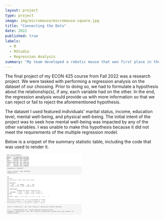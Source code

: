 ```yaml
---
layout: project
type: project
image: img/micromouse/micromouse-square.jpg
title: "Connecting the Dots"
date: 2022
published: true
labels:
  - R
  - RStudio
  - Regression Analysis
summary: "My team developed a robotic mouse that won first place in the 2015 UH Micromouse competition."
---
```


The final project of my ECON 425 course from Fall 2022 was a research project. We were tasked with performing a regression analysis on the dataset of our choosing. Prior to doing so, we had to formulate a hypothesis about the relationship(s), if any, each variable had on the other. In the end, the regression analysis would provide us with more information so that we can reject or fail to reject the aforementioned hypothesis.

The dataset I used featured individuals' marital status, income, education level, mental well-being, and physical well-being. The initial intent of the project was to seek how mental well-being was impacted by any of the other variables. I was unable to make this hypothesis because it did not meet the requirements of the multiple regression model.


Below is a snippet of the summary statistic table, including the code that was used to render it. 

  <img src="img/regression/regression.png" height="200" />

